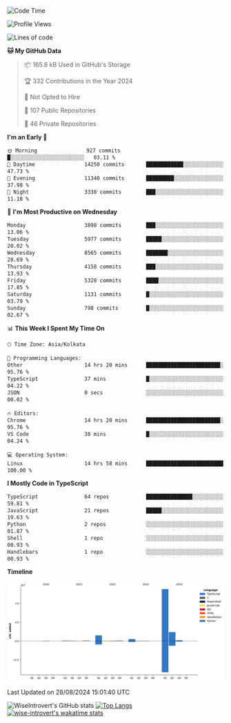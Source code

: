 <!--START_SECTION:waka-->
![Code Time](http://img.shields.io/badge/Code%20Time-1%2C553%20hrs%2057%20mins-blue)

![Profile Views](http://img.shields.io/badge/Profile%20Views-0-blue)

![Lines of code](https://img.shields.io/badge/From%20Hello%20World%20I%27ve%20Written-19.1%20million%20lines%20of%20code-blue)

**🐱 My GitHub Data** 

> 📦 165.8 kB Used in GitHub's Storage 
 > 
> 🏆 332 Contributions in the Year 2024
 > 
> 🚫 Not Opted to Hire
 > 
> 📜 107 Public Repositories 
 > 
> 🔑 46 Private Repositories 
 > 
**I'm an Early 🐤** 

```text
🌞 Morning                927 commits         █░░░░░░░░░░░░░░░░░░░░░░░░   03.11 % 
🌆 Daytime                14250 commits       ████████████░░░░░░░░░░░░░   47.73 % 
🌃 Evening                11340 commits       █████████░░░░░░░░░░░░░░░░   37.98 % 
🌙 Night                  3338 commits        ███░░░░░░░░░░░░░░░░░░░░░░   11.18 % 
```
📅 **I'm Most Productive on Wednesday** 

```text
Monday                   3898 commits        ███░░░░░░░░░░░░░░░░░░░░░░   13.06 % 
Tuesday                  5977 commits        █████░░░░░░░░░░░░░░░░░░░░   20.02 % 
Wednesday                8565 commits        ███████░░░░░░░░░░░░░░░░░░   28.69 % 
Thursday                 4158 commits        ███░░░░░░░░░░░░░░░░░░░░░░   13.93 % 
Friday                   5328 commits        ████░░░░░░░░░░░░░░░░░░░░░   17.85 % 
Saturday                 1131 commits        █░░░░░░░░░░░░░░░░░░░░░░░░   03.79 % 
Sunday                   798 commits         █░░░░░░░░░░░░░░░░░░░░░░░░   02.67 % 
```


📊 **This Week I Spent My Time On** 

```text
🕑︎ Time Zone: Asia/Kolkata

💬 Programming Languages: 
Other                    14 hrs 20 mins      ████████████████████████░   95.76 % 
TypeScript               37 mins             █░░░░░░░░░░░░░░░░░░░░░░░░   04.22 % 
JSON                     0 secs              ░░░░░░░░░░░░░░░░░░░░░░░░░   00.02 % 

🔥 Editors: 
Chrome                   14 hrs 20 mins      ████████████████████████░   95.76 % 
VS Code                  38 mins             █░░░░░░░░░░░░░░░░░░░░░░░░   04.24 % 

💻 Operating System: 
Linux                    14 hrs 58 mins      █████████████████████████   100.00 % 
```

**I Mostly Code in TypeScript** 

```text
TypeScript               64 repos            ███████████████░░░░░░░░░░   59.81 % 
JavaScript               21 repos            █████░░░░░░░░░░░░░░░░░░░░   19.63 % 
Python                   2 repos             ░░░░░░░░░░░░░░░░░░░░░░░░░   01.87 % 
Shell                    1 repo              ░░░░░░░░░░░░░░░░░░░░░░░░░   00.93 % 
Handlebars               1 repo              ░░░░░░░░░░░░░░░░░░░░░░░░░   00.93 % 
```



**Timeline**

![Lines of Code chart](https://raw.githubusercontent.com/wise-introvert/wise-introvert/master/assets/bar_graph.png)


 Last Updated on 28/08/2024 15:01:40 UTC
<!--END_SECTION:waka-->

![WiseIntrovert's GitHub stats](https://github-readme-stats.vercel.app/api?username=wise-introvert&count_private=true&show_icons=true)
[![Top Langs](https://github-readme-stats.vercel.app/api/top-langs/?username=wise-introvert&langs_count=10)](https://github.com/anuraghazra/github-readme-stats)
[![wise-introvert's wakatime stats](https://github-readme-stats.vercel.app/api/wakatime?username=wiseintrovert)](https://github.com/anuraghazra/github-readme-stats)
